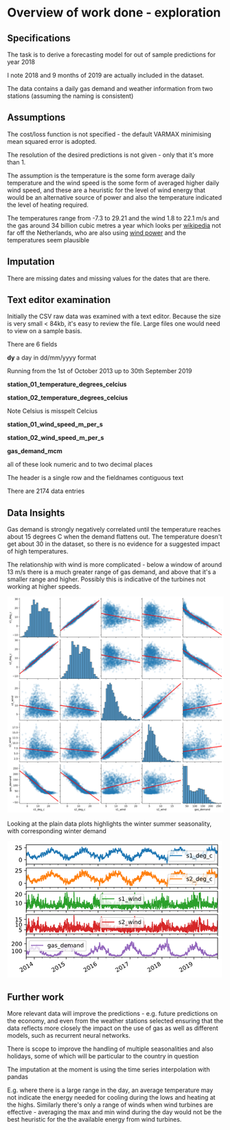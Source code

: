 # Overview of work done - exploration

## Specifications

The task is to derive a forecasting model for out of sample predictions for year 2018

I note 2018 and 9 months of 2019 are actually included in the dataset.

The data contains a daily gas demand and weather information from two stations (assuming the naming is consistent)



## Assumptions

The cost/loss function is not specified - the default VARMAX minimising mean squared error is adopted.

The resolution of the desired predictions is not given - only that it's more than 1. 

The assumption is the temperature is the some form average daily temperature and the wind speed is the some form of averaged higher daily wind speed, and these are a heuristic for the level of wind energy that would be an alternative source  of power and also the temperature indicated the level of heating required. 

The temperatures range from -7.3 to 29.21 and the wind 1.8 to 22.1 m/s and the gas around 34 billion cubic metres a year which looks per [wikipedia](https://en.wikipedia.org/wiki/List_of_countries_by_natural_gas_consumption) not far off the Netherlands, who are also using [wind power](https://en.wikipedia.org/wiki/Wind_power_by_country) and the temperatures seem plausible

## Imputation

There are missing dates and missing values for the dates that are there.





## Text editor examination

Initially the CSV raw data was examined with a text editor. Because the size is very small < 84kb, it's easy to review the file. Large files one would need to view on a sample basis.

There are 6 fields

**dy** a day in dd/mm/yyyy format

Running from the 1st of October 2013 up to 30th September 2019

**station_01_temperature_degrees_celcius** 

**station_02_temperature_degrees_celcius**

Note Celsius is misspelt Celcius

**station_01_wind_speed_m_per_s**

**station_02_wind_speed_m_per_s**

**gas_demand_mcm**

all of these look numeric and to two decimal places

The header is a single row and the fieldnames contiguous text

There are 2174 data entries

## Data Insights

Gas demand is strongly negatively correlated until the temperature reaches about 15 degrees C when the demand flattens out. The temperature doesn't get about 30 in the dataset, so there is no evidence for a suggested impact of high temperatures.

The relationship with wind is more complicated - below a window of around 13 m/s there is a much greater range of gas demand,  and above that it's a smaller range and higher. Possibly this is indicative of the turbines not working at higher speeds.

![](references/pairplot.png?raw=true)





Looking at the plain data plots highlights the winter summer seasonality, with corresponding winter demand

![data over time](references/seasonal.png?raw=true)





## Further work

More relevant data will improve the predictions - e.g. future predictions on the economy, and even from the weather stations selected ensuring that the data reflects more closely the impact on the use of gas as well as different models, such as recurrent neural networks.

There is scope to improve the handling of multiple seasonalities and also holidays, some of which will be particular  to the country in question

The imputation at the moment is using the time series interpolation with pandas

E.g. where there is a large range in the day, an average temperature may not indicate the energy needed for cooling during the lows and heating at the highs. Similarly there's only a range of winds when wind turbines are effective - averaging the max and min wind during the day would not be the best heuristic for the the available energy from wind turbines.

